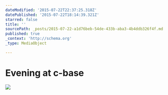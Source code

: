 ```yaml
---
dateModified: '2015-07-22T22:37:25.318Z'
datePublished: '2015-07-22T18:14:39.321Z'
starred: false
title: ''
sourcePath: _posts/2015-07-22-a1d76beb-54de-433b-aba3-4b4ddb326f4f.md
published: true
_context: 'http://schema.org'
_type: MediaObject

---
```

# Evening at c-base
![](https://the-grid-user-content.s3-us-west-2.amazonaws.com/b92b3c61-1d71-492c-89fb-77ff212eb3df.jpg)